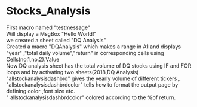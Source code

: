 # Stocks_Analysis <br/>
First macro named "testmessage"<br/>
Will display a MsgBox "Hello World!"<br/>
we creared a sheet called "DQ Analysis"<br/>
Created a macro "DQAnalysis" which makes a range in A1 and displays "year" ,"total daily volume","return" in corresponding cells using Cells(no.1,no.2).Value <br/>
Now DQ analysis sheet has the total volume of DQ stocks using IF and FOR loops and by activating two sheets(2018,DQ Analysis)<br/>
"allstockanalysisdashbrd" gives the yearly volume of different tickers ,<br/>
"allstockanalysisdashbrdcolor" tells how to format the output page by defining color ,font size etc.<br/>
" allstockanalysisdashbrdcolor" colored according to the %of return.<br/>



